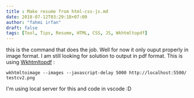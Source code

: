 ```yaml
---
title : Make resume from html-css-js.md
date: 2018-07-12T03:29:18+07:00
author: "fahmi irfan"
draft: false
tags: [Tool, Tips, Resume, HTML, CSS, JS, Wkhtmltopdf]
---
```


this is the command that does the job. Well for now it only ouput properly in image format. I am still looking for solution to output in pdf format. This is using [Wkhtmltopdf](https://wkhtmltopdf.org/) : 

    wkhtmltoimage --images --javascript-delay 5000 http://localhost:5500/ testcv2.png

I'm using local server for this and code in vscode :D